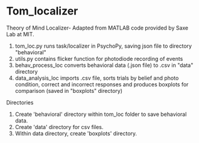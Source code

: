 # Tom_localizer

Theory of Mind Localizer- Adapted from MATLAB code provided by Saxe Lab at MIT.

1. tom_loc.py runs task/localizer in PsychoPy, saving json file to directory "behavioral"
2. utils.py contains flicker function for photodiode recording of events
3. behav_process_loc converts behavioral data (.json file) to .csv in "data" directory
4. data_analysis_loc imports .csv file, sorts trials by belief and photo condition, correct and incorrect responses and produces boxplots for comparison (saved in "boxplots" directory)

Directories
1. Create 'behavioral' directory within tom_loc folder to save behavioral data.
2. Create 'data' directory for csv files.
3. Within data directory, create 'boxplots' directory.
